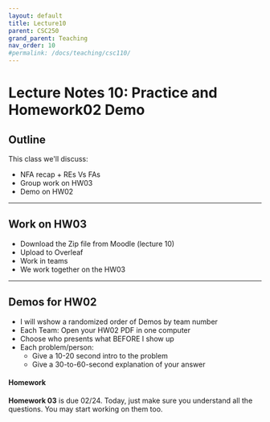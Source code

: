 ```yaml
---
layout: default
title: Lecture10
parent: CSC250
grand_parent: Teaching
nav_order: 10
#permalink: /docs/teaching/csc110/
---  
```



Lecture Notes 10: Practice and Homework02 Demo
=============================================================

  

## Outline ##


This class we'll discuss:

* NFA recap + REs Vs FAs
* Group work on HW03
* Demo on HW02

 

* * *

Work on HW03
-------------------------------------

  * Download the Zip file from Moodle (lecture 10)
  * Upload to Overleaf
  * Work in teams
  * We work together on the HW03


* * *

Demos for HW02
-------------------------------------

  * I will wshow a randomized order of Demos by team number
  * Each Team: Open your HW02 PDF in one computer
  * Choose who presents what BEFORE I show up
  * Each problem/person: 
     * Give a 10-20 second intro to the problem
     * Give a 30-to-60-second explanation of your answer


#### Homework


**Homework 03** is due 02/24. Today, just make sure you understand all the questions. You may start working on them too.

  